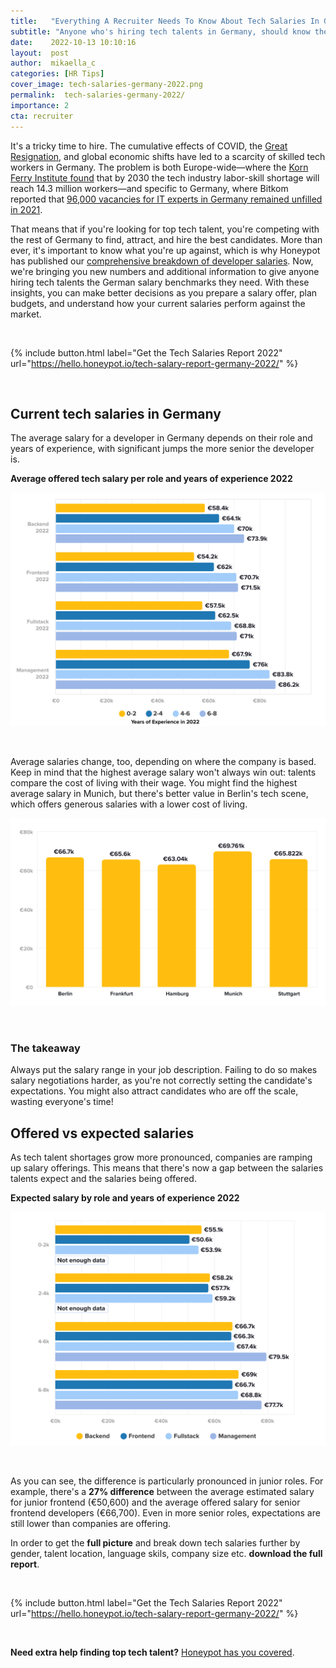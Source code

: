 ```yaml
---
title:   "Everything A Recruiter Needs To Know About Tech Salaries In Germany"
subtitle: "Anyone who's hiring tech talents in Germany, should know these salary benchmarks."
date:    2022-10-13 10:10:16
layout:  post
author:  mikaella_c
categories: [HR Tips]
cover_image: tech-salaries-germany-2022.png
permalink:  tech-salaries-germany-2022/
importance: 2
cta: recruiter
---
```

It's a tricky time to hire. The cumulative effects of COVID, the [Great Resignation](https://hbr.org/2022/03/the-great-resignation-didnt-start-with-the-pandemic), and global economic shifts have led to a scarcity of skilled tech workers in Germany. The problem is both Europe-wide—where the [Korn Ferry Institute found](https://www.kornferry.com/content/dam/kornferry/docs/pdfs/KF-Future-of-Work-Talent-Crunch-Report.pdf) that by 2030 the tech industry labor-skill shortage will reach 14.3 million workers—and specific to Germany, where Bitkom reported that [96,000 vacancies for IT experts in Germany remained unfilled in 2021](https://www.bitkom.org/Presse/Presseinformation/IT-Fachkraefteluecke-wird-groesser).

<!--more-->

That means that if you're looking for top tech talent, you're competing with the rest of Germany to find, attract, and hire the best candidates. More than ever, it's important to know what you're up against, which is why Honeypot has published our [comprehensive breakdown of developer salaries](https://cult.honeypot.io/reads/developer-salaries-2022-report-germany). Now, we're bringing you new numbers and additional information to give anyone hiring tech talents the German salary benchmarks they need. With these insights, you can make better decisions as you prepare a salary offer, plan budgets, and understand how your current salaries perform against the market.

<br />

{% include button.html
  label="Get the Tech Salaries Report 2022"
  url="https://hello.honeypot.io/tech-salary-report-germany-2022/"
%}

<br />

## Current tech salaries in Germany

The average salary for a developer in Germany depends on their role and years of experience, with significant jumps the more senior the developer is.

**Average offered tech salary per role and years of experience 2022**

<p align="center"><img alt="Average offered tech salary by role and years of experience in Germany 2022" src="/assets/images/1_GERMANY_Average-offered-salary-by-role-and-years-of-experience-2022.png" style="width:600px !important;"></p><br>

Average salaries change, too, depending on where the company is based. Keep in mind that the highest average salary won't always win out: talents compare the cost of living with their wage. You might find the highest average salary in Munich, but there's better value in Berlin's tech scene, which offers generous salaries with a lower cost of living.

<p align="center"><img alt="Average offered tech salary per German city in 2022" src="/assets/images/2_GERMANY_Average-Offered-Salary-2022-per-city.png" style="width:600px !important;"></p><br>

### The takeaway

Always put the salary range in your job description. Failing to do so makes salary negotiations harder, as you're not correctly setting the candidate's expectations. You might also attract candidates who are off the scale, wasting everyone's time!

## Offered vs expected salaries

As tech talent shortages grow more pronounced, companies are ramping up salary offerings. This means that there's now a gap between the salaries talents expect and the salaries being offered.

**Expected salary by role and years of experience 2022**

<p align="center"><img alt="Average expected tech salary per role and years of experience" src="/assets/images/3_GERMANY_Expected-salary-per-role-and-years-of-experience-2022.png" style="width:600px !important;"></p><br>

As you can see, the difference is particularly pronounced in junior roles. For example, there's a **27% difference** between the average estimated salary for junior frontend (€50,600) and the average offered salary for senior frontend developers (€66,700). Even in more senior roles, expectations are still lower than companies are offering.


In order to get the **full picture** and break down tech salaries further by gender, talent location, language skils, company size etc. **download the full report**.

<br />

{% include button.html
  label="Get the Tech Salaries Report 2022"
  url="https://hello.honeypot.io/tech-salary-report-germany-2022/"
%}

<br />

**Need extra help finding top tech talent?** [Honeypot has you covered](https://www.honeypot.io/en/tech-hiring?utm_source=blog).